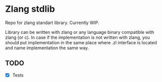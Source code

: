 # Zlang stdlib

Repo for zlang standart library. Currently WIP. 

Library can be written with zlang or any language binary compatible with zlang (or c). In case if the implementation is not written with zlang, you should put implementation in the same place where .zl interface is located and name implementation the same way. 

## TODO
- [x] Tests 
